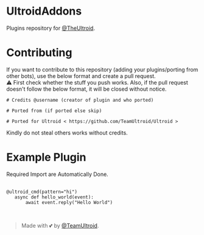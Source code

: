 # UltroidAddons
Plugins repository for [@TheUltroid](https://github.com/TeamUltroid/Ultroid).

# Contributing
If you want to contribute to this repository (adding your plugins/porting from other bots), use the below format and create a pull request.   
⚠️ First check whether the stuff you push works. Also, if the pull request doesn't follow the below format, it will be closed without notice.

```
# Credits @username (creator of plugin and who ported)   
   
# Ported from (if ported else skip)   
   
# Ported for Ultroid < https://github.com/TeamUltroid/Ultroid >   
```
   
Kindly do not steal others works without credits.<br>

# Example Plugin
   Required Import are Automatically Done.<br><br>
```python3
@ultroid_cmd(pattern="hi")
   async def hello_world(event):
       await event.reply("Hello World")
```

<br>

> Made with 💕 by [@TeamUltroid](https://t.me/TeamUltroid).
